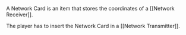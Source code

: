 A Network Card is an item that stores the coordinates of a [[Network Receiver]].

The player has to insert the Network Card in a [[Network Transmitter]].